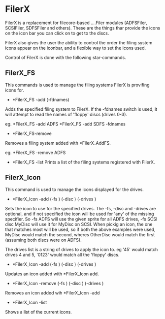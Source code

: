 # FilerX

FilerX is a replacement for filecore-based ....Filer modules (ADFSFiler, SCSIFiler, SDFSFiler and others). These are the things thar provide the icons on the icon bar you can click on to get to the discs.

FilerX also gives the user the ability to control the order the filing system icons appear on the iconbar, and a flexible way to set the icons used.

Control of FilerX is done with the following star-commands.

FilerX_FS
---------
This commands is used to manage the filing systems FilerX is provifing icons for.

- *FilerX_FS -add <FSName> (-fdnames)

Adds the specified filing system to FilerX. If the -fdnames switch is used, it will attempt to read the names of 'floppy' discs (drives 0-3).

eg.
*FilerX_FS -add ADFS
*FilerX_FS -add SDFS -fdnames

-  *FilerX_FS-remove <FSName>

Removes a filing system added with *FilerX_AddFS.

eg. *FilerX_FS -remove ADFS

-  *FilerX_FS -list
Prints a list of the filing systems registered with FilerX.

FilerX_Icon
-----------
This command is used to manage the icons displayed for the drives.

- *FilerX_Icon -add <sprite> (-fs <fsname>) (-disc <discname>) (-drives <drives list>)

Sets the icon to use for the specified drives. The -fs, -disc and -drives are optional, and if not specified the icon will be used for 'any' of the missing specifier. So -fs ADFS will use the given sprite for all ADFS drives, -fs SCSI disc MyDisc will use it for MyDisc on SCSI. When pickig an icon, the one that matches most will be used, so if both the above examples were used, MyDisc would match the second, wheres OtherDisc would match the first (assuming both discs were on ADFS).

The drives list is a string of drives to apply the icon to. eg '45' would match drives 4 and 5, '0123' would match all the 'floppy' discs.

- *FilerX_Icon -add <sprite> (-fs <fsname>) (-disc <discname>) (-drives <drives list>)

Updates an icon added with *FilerX_Icon add.

- *FilerX_Icon -remove (-fs <fsname>) (-disc <discname>) (-drives <drives list>)

Removes an icon added wih *FilerX_Icon -add

- *FilerX_Icon -list

Shows a list of the current icons.


